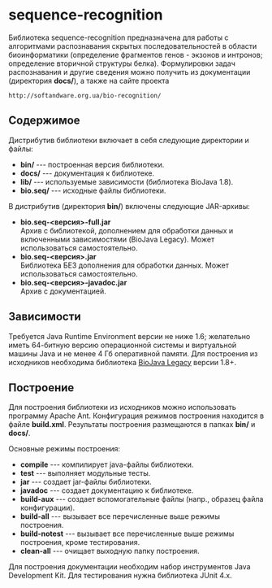 sequence-recognition
====================

Библиотека sequence-recognition предназначена для работы с алгоритмами распознавания
скрытых последовательностей в области биоинформатики (определение фрагментов 
генов - экзонов и интронов; определение вторичной структуры белка). 
Формулировки задач распознавания и другие сведения можно получить из 
документации (директория **docs/**), а также на сайте проекта

    http://softandware.org.ua/bio-recognition/

Содержимое
--------------------

Дистрибутив библиотеки включает в себя следующие директории и файлы:

 * **bin/** --- построенная версия библиотеки.
 * **docs/** --- документация к библиотеке.
 * **lib/** --- используемые зависимости (библиотека BioJava 1.8).
 * **bio.seq/** --- исходные файлы библиотеки.

В дистрибутив (директория **bin/**) включены следующие JAR-архивы:

 * **bio.seq-<версия>-full.jar**  
     Архив с библиотекой, дополнением для обработки данных и включенными 
     зависимостями (BioJava Legacy). Может использоваться самостоятельно.
 * **bio.seq-<версия>.jar**  
     Библиотека БЕЗ дополнения для обработки данных. Может использоваться 
     самостоятельно.
 * **bio.seq-<версия>-javadoc.jar**  
     Архив с документацией.

Зависимости
--------------------

Требуется Java Runtime Environment версии не ниже 1.6; желательно иметь 
64-битную версию операционной системы и виртуальной машины Java и не менее 
4 Гб оперативной памяти. Для построения из исходников необходима библиотека 
[BioJava Legacy](http://biojava.org/) версии 1.8+.

Построение
--------------------

Для построения библиотеки из исходников можно использовать программу Apache Ant.
Конфигурация режимов построения находится в файле **build.xml**. Результаты
построения размещаются в папках **bin/** и **docs/**. 

Основные режимы построения:

 * **compile** --- компилирует java-файлы библиотеки.
 * **test** --- выполняет модульные тесты.
 * **jar** --- создает jar-файлы библиотеки.
 * **javadoc** --- создает документацию к библиотеке.
 * **build-aux** --- создает вспомогательные файлы (напр., образец файла конфигурации).
 * **build-all** --- вызывает все перечисленные выше режимы построения.
 * **build-notest** --- вызывает все перечисленные выше режимы построения, 
   кроме тестирования.
 * **clean-all** --- очищает выходную папку построения.

Для построения документации необходим набор инструментов Java Development Kit.
Для тестирования нужна библиотека JUnit 4.x.

